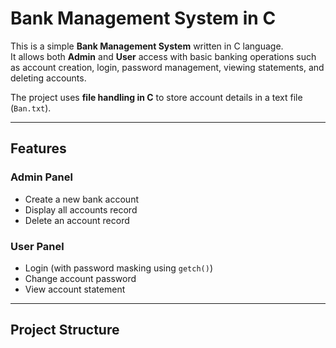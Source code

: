 # Bank Management System in C

This is a simple **Bank Management System** written in C language.  
It allows both **Admin** and **User** access with basic banking operations such as account creation, login, password management, viewing statements, and deleting accounts.  

The project uses **file handling in C** to store account details in a text file (`Ban.txt`).

---

## Features

###  Admin Panel
- Create a new bank account
- Display all accounts record
- Delete an account record

###  User Panel
- Login (with password masking using `getch()`)
- Change account password
- View account statement

---

##  Project Structure
